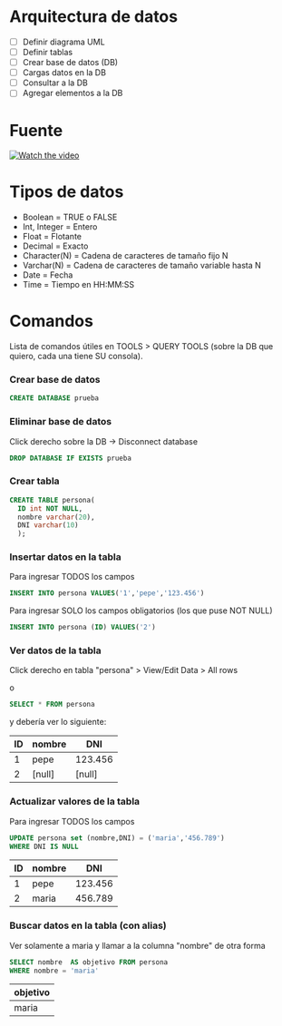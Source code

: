 # Arquitectura de datos

- [ ] Definir diagrama UML
- [ ] Definir tablas
- [ ] Crear base de datos (DB)
- [ ] Cargas datos en la DB
- [ ] Consultar a la DB
- [ ] Agregar elementos a la DB

# Fuente

[![Watch the video](https://www.uncommunitymanager.es/wp-content/uploads/seo_google_youtube.jpg)](https://www.youtube.com/watch?v=jxIEDKzGrOs&list=PL8gxzfBmzgex2nuVanqvxoTXTPovVSwi2)

# Tipos de datos

- Boolean = TRUE o FALSE
- Int, Integer = Entero
- Float = Flotante
- Decimal = Exacto
- Character(N) = Cadena de caracteres de tamaño fijo N
- Varchar(N) = Cadena de caracteres de tamaño variable hasta N
- Date = Fecha
- Time = Tiempo en HH:MM:SS

# Comandos

Lista de comandos útiles en TOOLS > QUERY TOOLS (sobre la DB que quiero, cada una tiene SU consola).

### Crear base de datos

```SQL
CREATE DATABASE prueba
```

### Eliminar base de datos

Click derecho sobre la DB -> Disconnect database

```SQL
DROP DATABASE IF EXISTS prueba
```

### Crear tabla

```SQL
CREATE TABLE persona(
  ID int NOT NULL,
  nombre varchar(20),
  DNI varchar(10)
  );
```
### Insertar datos en la tabla

Para ingresar TODOS los campos
```SQL
INSERT INTO persona VALUES('1','pepe','123.456')
```

Para ingresar  SOLO los campos obligatorios (los que puse NOT NULL)
```SQL
INSERT INTO persona (ID) VALUES('2')
```
### Ver datos de la tabla

Click derecho en tabla "persona" > View/Edit Data > All rows

o

```SQL
SELECT * FROM persona
```

y debería ver lo siguiente:

| ID | nombre | DNI |
| ------------- | ------------- | ------------- |
| 1  | pepe | 123.456 |
| 2  | [null] | [null] |

### Actualizar valores de la tabla

Para ingresar TODOS los campos
```SQL
UPDATE persona set (nombre,DNI) = ('maria','456.789')
WHERE DNI IS NULL
```
| ID | nombre | DNI |
| ------------- | ------------- | ------------- |
| 1  | pepe | 123.456 |
| 2  | maria | 456.789 |

### Buscar datos en la tabla (con alias)

Ver solamente a maria y llamar a la columna "nombre" de otra forma
```SQL
SELECT nombre  AS objetivo FROM persona
WHERE nombre = 'maria'
```
| objetivo |
| ------------- | 
| maria  |
